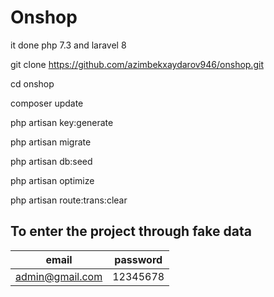 # Onshop

it done php 7.3 and laravel 8

git clone https://github.com/azimbekxaydarov946/onshop.git

cd onshop

composer update

php artisan key:generate

php artisan migrate

php artisan db:seed

php artisan optimize

php artisan route:trans:clear

## To enter the project through fake data

|           email         |  password |
|-------------------------|-----------|
|      admin@gmail.com    | 12345678  |
